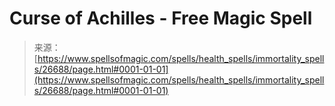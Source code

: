 <!--yml
category: 未分类
date: 2024-06-12 19:14:59
-->

# Curse of Achilles - Free Magic Spell

> 来源：[https://www.spellsofmagic.com/spells/health_spells/immortality_spells/26688/page.html#0001-01-01](https://www.spellsofmagic.com/spells/health_spells/immortality_spells/26688/page.html#0001-01-01)